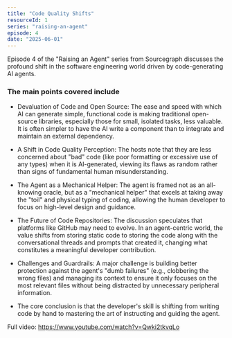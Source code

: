 ```yaml
---
title: "Code Quality Shifts"
resourceId: 1
series: "raising-an-agent"
episode: 4
date: "2025-06-01"
---
```


Episode 4 of the "Raising an Agent" series from Sourcegraph discusses the profound shift in the software engineering world driven by code-generating AI agents.

### The main points covered include

- Devaluation of Code and Open Source: The ease and speed with which AI can generate simple, functional code is making traditional open-source libraries, especially those for small, isolated tasks, less valuable. It is often simpler to have the AI write a component than to integrate and maintain an external dependency.

- A Shift in Code Quality Perception: The hosts note that they are less concerned about "bad" code (like poor formatting or excessive use of any types) when it is AI-generated, viewing its flaws as random rather than signs of fundamental human misunderstanding.

- The Agent as a Mechanical Helper: The agent is framed not as an all-knowing oracle, but as a "mechanical helper" that excels at taking away the "toil" and physical typing of coding, allowing the human developer to focus on high-level design and guidance.

- The Future of Code Repositories: The discussion speculates that platforms like GitHub may need to evolve. In an agent-centric world, the value shifts from storing static code to storing the code along with the conversational threads and prompts that created it, changing what constitutes a meaningful developer contribution.

- Challenges and Guardrails: A major challenge is building better protection against the agent's "dumb failures" (e.g., clobbering the wrong files) and managing its context to ensure it only focuses on the most relevant files without being distracted by unnecessary peripheral information.

- The core conclusion is that the developer's skill is shifting from writing code by hand to mastering the art of instructing and guiding the agent.

Full video: <https://www.youtube.com/watch?v=Qwki2tkvqLo>

